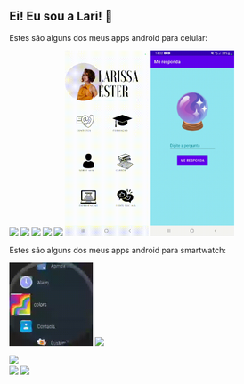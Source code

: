 ## Ei! Eu sou a Lari! 👋

Estes são alguns dos meus apps android para celular: 
<p>
<img src="ship.gif" aling="center" width="160">
<img src="busca-frutas.gif.gif" aling="center" width="160">
<img src="Fofoca-tech.gif" aling="center" width="150">
<img src="app-onibus.gif" aling="center" width="150">
<img src="receitas.gif" aling="center" width="150">
<img src="curriculo.gif" aling="center" width="150">
<img src="me-pergunte.gif" aling="center" width="150">
<br>
 </p>

Estes são alguns dos meus apps android para smartwatch: 
<p>
<img src="untitled.gif" width="150">
<img src="receitas-relógio (1).gif" width="150">


</p>

<!--<div align="center">
 <a href="https://github.com/uhlalari">
  <img height="180em" src="https://github-readme-stats.vercel.app/api?username=uhlalari&show_icons=true&theme=dracula&include_all_commits=true&count_private=true"/>-->
  <img height="180em" src="https://github-readme-stats.vercel.app/api/top-langs/?username=uhlalari&layout=compact&langs_count=7&theme=dracula"/>
</div>

<div> 
  <a href = "mailto:a.mercadologa@gmail.com"><img src="https://img.shields.io/badge/-Gmail-%23333?style=for-the-badge&logo=gmail&logoColor=white" target="_blank"></a>
  <a href="https://www.linkedin.com/in/larissa-ester" target="_blank"><img src="https://img.shields.io/badge/-LinkedIn-%230077B5?style=for-the-badge&logo=linkedin&logoColor=white" target="_blank"></a>  
</div>

<!--
**uhlalari/uhlalari** is a ✨ _special_ ✨ repository because its `README.md` (this file) appears on your GitHub profile.

Here are some ideas to get you started:

- 🔭 I’m currently working on ...
- 🌱 I’m currently learning ...
- 👯 I’m looking to collaborate on ...
- 🤔 I’m looking for help with ...
- 💬 Ask me about ...
- 📫 How to reach me: ...
- 😄 Pronouns: ...
- ⚡ Fun fact: ...
-->
